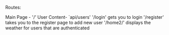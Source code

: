 Routes:

Main Page - '/'
User Content- `api/users'
        '/login' gets you to login
        '/register' takes you to the register page to add new user
        '/home2/' displays the weather for users that are authenticated